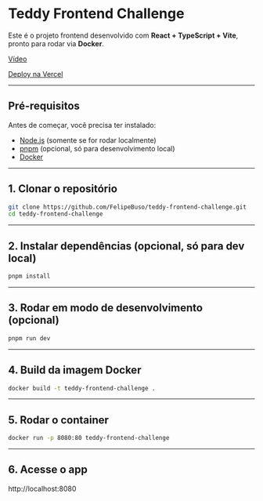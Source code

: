 # Teddy Frontend Challenge

Este é o projeto frontend desenvolvido com **React + TypeScript + Vite**, pronto para rodar via **Docker**.

[Vídeo](https://youtu.be/lraHAet4q6c)

[Deploy na Vercel](https://teddy-frontend-challenge.vercel.app/)

---

## Pré-requisitos

Antes de começar, você precisa ter instalado:

- [Node.js](https://nodejs.org/) (somente se for rodar localmente)
- [pnpm](https://pnpm.io/) (opcional, só para desenvolvimento local)
- [Docker](https://www.docker.com/)

---

## 1. Clonar o repositório

```bash
git clone https://github.com/FelipeBuso/teddy-frontend-challenge.git
cd teddy-frontend-challenge
```

---

## 2. Instalar dependências (opcional, só para dev local)

```bash
pnpm install
```

---

## 3. Rodar em modo de desenvolvimento (opcional)

```bash
pnpm run dev
```

---

## 4. Build da imagem Docker

```bash
docker build -t teddy-frontend-challenge .
```

---

## 5. Rodar o container

```bash
docker run -p 8080:80 teddy-frontend-challenge
```

---

## 6. Acesse o app

http://localhost:8080
